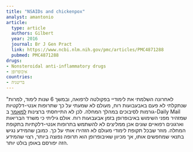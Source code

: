 ```yaml
---
title: "NSAIDs and chickenpox"
analyst: amantonio
article:
  type: article
  authors: Gilbert
  year: 2016
  journal: Br J Gen Pract
  link: https://www.ncbi.nlm.nih.gov/pmc/articles/PMC4871288
  pubmed: PMC4871288
drugs:
- Nonsteroidal anti-inflammatory drugs
- איבופרופן
countries:
- בריטניה
---
```


"לאחרונה השלמתי את לימודיי בפקולטה לרפואה, ובמשך 6 שנות לימוד, למרות שנתקלתי לא פעם באבעבועות רוח, מעולם לא שמעתי על כך שתרופות אנטי-דלקטיות גורמות לסיבוכים במהלך המחלה. לכן לא התייחסתי ברצינות [למאמר](http://www.dailymail.co.uk/health/article-3530325/Horrific-pictures-NEVER-child-chickenpox-ibuprofen-Boy-left-fighting-life-developing-blood-poisoning.html) ב-Daily Mail שמזהיר מפני השימוש באיבופרופן בזמן אבעבועות רוח.
אולם גיליתי כי משרד הבריאות וארגונים רפואיים שונים אכן ממליצים לא להשתמש בתרופות אנטי-דלקתיות בתקופת המחלה.
מוזר שבכל תקופת לימודי מעולם לא הזהירו אותי על כך. כמובן שהמידע נגיש בתנאי שמחפשים אותו, אך מכיוון שאיבופרופן הוא תרופה נפוצה ביותר, רצוי שהמידע הזה יפורסם באופן בולט יותר.
